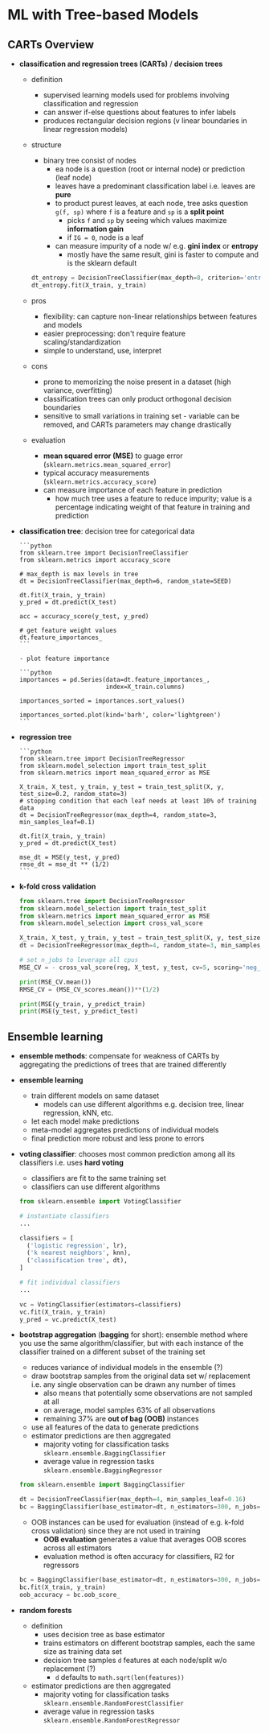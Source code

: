 # ML with Tree-based Models

## CARTs Overview

- **classification and regression trees (CARTs)** / **decision trees**
    - definition
      - supervised learning models used for problems involving classification and regression
      - can answer if-else questions about features to infer labels
      - produces rectangular decision regions (v linear boundaries in linear regression models)
    - structure
      - binary tree consist of nodes
        - ea node is a question (root or internal node) or prediction (leaf node)
        - leaves have a predominant classification label i.e. leaves are **pure**
        - to product purest leaves, at each node, tree asks question `g(f, sp)` where `f` is a feature and `sp` is a **split point**
            - picks `f` and `sp` by seeing which values maximize **information gain**
            - if `IG = 0`, node is a leaf
        - can measure impurity of a node w/ e.g. **gini index** or **entropy**
            - mostly have the same result, gini is faster to compute and is the sklearn default

      ```python
      dt_entropy = DecisionTreeClassifier(max_depth=8, criterion='entropy', random_state=1)
      dt_entropy.fit(X_train, y_train)
      ```
    - pros
      - flexibility: can capture non-linear relationships between features and models
      - easier preprocessing: don't require feature scaling/standardization
      - simple to understand, use, interpret
    - cons
      - prone to memorizing the noise present in a dataset (high variance, overfitting)
      - classification trees can only product orthogonal decision boundaries
      - sensitive to small variations in training set - variable can be removed, and CARTs parameters may change drastically
    - evaluation
      - **mean squared error (MSE)** to guage error (`sklearn.metrics.mean_squared_error`)
      - typical accuracy measurements (`sklearn.metrics.accuracy_score`)
      - can measure importance of each feature in prediction
          - how much tree uses a feature to reduce impurity; value is a percentage indicating weight of that feature in training and prediction

- **classification tree**: decision tree for categorical data

      ```python
      from sklearn.tree import DecisionTreeClassifier
      from sklearn.metrics import accuracy_score

      # max_depth is max levels in tree
      dt = DecisionTreeClassifier(max_depth=6, random_state=SEED)

      dt.fit(X_train, y_train)
      y_pred = dt.predict(X_test)

      acc = accuracy_score(y_test, y_pred)

      # get feature weight values
      dt.feature_importances_
      ```

      - plot feature importance

      ```python
      importances = pd.Series(data=dt.feature_importances_,
                              index=X_train.columns)

      importances_sorted = importances.sort_values()

      importances_sorted.plot(kind='barh', color='lightgreen')
      ```

- **regression tree**

      ```python
      from sklearn.tree import DecisionTreeRegressor
      from sklearn.model_selection import train_test_split
      from sklearn.metrics import mean_squared_error as MSE

      X_train, X_test, y_train, y_test = train_test_split(X, y, test_size=0.2, random_state=3)
      # stopping condition that each leaf needs at least 10% of training data
      dt = DecisionTreeRegressor(max_depth=4, random_state=3, min_samples_leaf=0.1)

      dt.fit(X_train, y_train)
      y_pred = dt.predict(X_test)

      mse_dt = MSE(y_test, y_pred)
      rmse_dt = mse_dt ** (1/2)
      ```

- **k-fold cross validation**

    ```python
    from sklearn.tree import DecisionTreeRegressor
    from sklearn.model_selection import train_test_split
    from sklearn.metrics import mean_squared_error as MSE
    from sklearn.model_selection import cross_val_score

    X_train, X_test, y_train, y_test = train_test_split(X, y, test_size=0.2, random_state=3)
    dt = DecisionTreeRegressor(max_depth=4, random_state=3, min_samples_leaf=0.1)

    # set n_jobs to leverage all cpus
    MSE_CV = - cross_val_score(reg, X_test, y_test, cv=5, scoring='neg_mean_squared_error', n_jobs=-1)

    print(MSE_CV.mean())
    RMSE_CV = (MSE_CV_scores.mean())**(1/2)

    print(MSE(y_train, y_predict_train)
    print(MSE(y_test, y_predict_test)
    ```

## Ensemble learning

- **ensemble methods**: compensate for weakness of CARTs by aggregating the predictions of trees that are trained differently
- **ensemble learning**
    - train different models on same dataset
        - models can use different algorithms e.g. decision tree, linear regression, kNN, etc.
    - let each model make predictions
    - meta-model aggregates predictions of individual models
    - final prediction more robust and less prone to errors

- **voting classifier**: chooses most common prediction among all its classifiers i.e. uses **hard voting**
    - classifiers are fit to the same training set
    - classifiers can use different algorithms

    ```python
    from sklearn.ensemble import VotingClassifier

    # instantiate classifiers
    ...

    classifiers = [
      ('logistic regression', lr),
      ('k nearest neighbors', knn),
      ('classification tree', dt),
    ]

    # fit individual classifiers
    ...

    vc = VotingClassifier(estimators=classifiers)
    vc.fit(X_train, y_train)
    y_pred = vc.predict(X_test)
    ```

-  **bootstrap aggregation** (**bagging** for short): ensemble method where you use the same algorithm/classifier, but with each instance of the classifier trained on a different subset of the training set
    - reduces variance of individual models in the ensemble (?)
    - draw bootstrap samples from the original data set w/ replacement i.e. any single observation can be drawn any number of times
        - also means that potentially some observations are not sampled at all
        - on average, model samples 63% of all observations
        - remaining 37% are **out of bag (OOB)** instances
    - use all features of the data to generate predictions
    - estimator predictions are then aggregated
      - majority voting for classification tasks `sklearn.ensemble.BaggingClassifier`
      - average value in regression tasks `sklearn.ensemble.BaggingRegressor`

    ```python
    from sklearn.ensemble import BaggingClassifier

    dt = DecisionTreeClassifier(max_depth=4, min_samples_leaf=0.16)
    bc = BaggingClassifier(base_estimator=dt, n_estimators=300, n_jobs=-1)
    ```

    - OOB instances can be used for evaluation (instead of e.g. k-fold cross validation) since they are not used in training
        - **OOB evaluation** generates a value that averages OOB scores across all estimators
        - evaluation method is often accuracy for classifiers, R2 for regressors

    ```python
    bc = BaggingClassifier(base_estimator=dt, n_estimators=300, n_jobs=-1, oob_score=True)
    bc.fit(X_train, y_train)
    oob_accuracy = bc.oob_score_
    ```

- **random forests**
    - definition
      - uses decision tree as base estimator
      - trains estimators on different bootstrap samples, each the same size as training data set
      - decision tree samples `d` features at each node/split w/o replacement (?)
          - `d` defaults to `math.sqrt(len(features))`
    - estimator predictions are then aggregated
      - majority voting for classification tasks `sklearn.ensemble.RandomForestClassifier`
      - average value in regression tasks `sklearn.ensemble.RandomForestRegressor`


